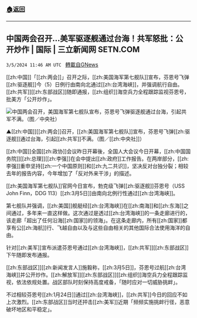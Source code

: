 ###  [:house:返回](README.md)
---


## 中国两会召开...美军驱逐舰通过台海！共军怒批：公开炒作 | 国际 | 三立新闻网  SETN.COM
`3/5/2024 11:46 AM UTC ` [轉載自GNews](https://gnews.org/articles/2367014)

[[zh:中国]]「[[zh:两会]]」召开之际，[[zh:美国海军第七舰队]]宣布，芬恩号飞弹[[zh:驱逐舰]]今（5）日例行由南向北通过[[zh:台湾海峡]]，并强调航行自由。[[zh:共军]][[zh:东部战区]]随即通报，[[zh:组织]]海空兵力全程跟踪监视芬恩号，批美方「公开炒作」。

![中国两会召开，美国海军第七舰队宣布，芬恩号飞弹驱逐舰通过台海，引起共军不满。（图／中央社）](https://attach.setn.com/newsimages/2024/03/05/4555625-PH.jpg "中国两会召开，美国海军第七舰队宣布，芬恩号飞弹驱逐舰通过台海，引起共军不满。（图／中央社）")

▲[[zh:中国]][[zh:两会]]召开，[[zh:美国海军第七舰队]]宣布，芬恩号飞弹[[zh:驱逐舰]]通过台海，引起[[zh:共军]]不满。（图／[[zh:中央社]]）

[[zh:中国]]全国[[zh:政协]]会议昨日开幕後，全国人大会议今日开幕，[[zh:中国国务院]][[zh:总理]][[zh:李强]]在会中提出[[zh:政府]]工作报告。在两岸部分，[[zh:李强]]重申坚持[[zh:一个中国原则]]和[[zh:九二共识]]，坚决反对台独分裂；相较去年的报告内容，今年增加了「反对外来干涉」的描述。

[[zh:美国海军第七舰队]]官网今日宣布，勃克级飞弹[[zh:驱逐舰]]芬恩号（USS John Finn，DDG 113）[[zh:3月5日]]由南向北例行性通过[[zh:台湾海峡]]。

第七舰队并强调，[[zh:美国]]舰艇经[[zh:台湾海峡]]在[[zh:南海]]和[[zh:东海]]之间通过，多年来一直这样做。这次通过是透过[[zh:台湾海峡]]的一条走廊进行的，该走廊「超出了任何沿海[[zh:国家]]的领海」。在这条走廊内，所有[[zh:国家]]都享有公[[zh:海航]]行、飞越自由以及与这些自由相关的其他国际合法使用海洋的自由。

针对[[zh:美军]]宣布派遣芬恩号通过[[zh:台湾海峡]]，[[zh:共军]][[zh:东部战区]]下午随即发布通报。

[[zh:东部战区]][[zh:新闻发言人]]施毅称，[[zh:3月5日]]，芬恩号过航[[zh:台湾海峡]]并公开炒作。[[zh:解放军]][[zh:东部战区]][[zh:组织]]海空兵力全程跟踪监视，依法依规处置。战区部队时刻保持高度戒备，「随时应对一切威胁挑衅」。

不过相较芬恩号[[zh:1月24日]]通过[[zh:台湾海峡]]，[[zh:共军]]今日的回应不如上次激烈。[[zh:东部战区]]当时还抨击[[zh:美军]]近期「频频实施挑衅行径，恶意破坏地区和平稳定」。
